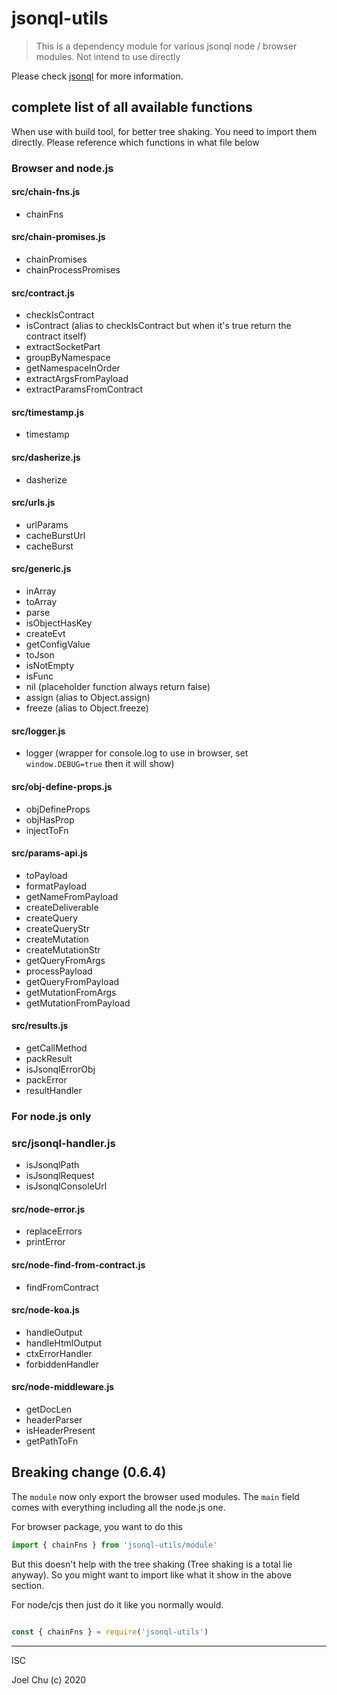 # jsonql-utils

> This is a dependency module for various jsonql node / browser modules. Not intend to use directly

Please check [jsonql](https://jsonql.js.org) for more information.

## complete list of all available functions

When use with build tool, for better tree shaking. You need to import them directly.
Please reference which functions in what file below

### Browser and node.js

#### src/chain-fns.js

- chainFns

#### src/chain-promises.js

- chainPromises
- chainProcessPromises

#### src/contract.js

- checkIsContract
- isContract (alias to checkIsContract but when it's true return the contract itself)
- extractSocketPart
- groupByNamespace
- getNamespaceInOrder
- extractArgsFromPayload
- extractParamsFromContract

#### src/timestamp.js

- timestamp

#### src/dasherize.js

- dasherize

#### src/urls.js

- urlParams
- cacheBurstUrl
- cacheBurst

#### src/generic.js

- inArray
- toArray
- parse
- isObjectHasKey
- createEvt
- getConfigValue
- toJson
- isNotEmpty
- isFunc
- nil (placeholder function always return false)
- assign (alias to Object.assign)
- freeze (alias to Object.freeze)

#### src/logger.js

- logger (wrapper for console.log to use in browser, set `window.DEBUG=true` then it will show)

#### src/obj-define-props.js

- objDefineProps
- objHasProp
- injectToFn

#### src/params-api.js

- toPayload
- formatPayload
- getNameFromPayload
- createDeliverable
- createQuery
- createQueryStr
- createMutation
- createMutationStr
- getQueryFromArgs
- processPayload
- getQueryFromPayload
- getMutationFromArgs
- getMutationFromPayload

#### src/results.js

- getCallMethod
- packResult
- isJsonqlErrorObj
- packError
- resultHandler

### For node.js only

### src/jsonql-handler.js

- isJsonqlPath
- isJsonqlRequest
- isJsonqlConsoleUrl

#### src/node-error.js

- replaceErrors
- printError

#### src/node-find-from-contract.js

- findFromContract

#### src/node-koa.js

- handleOutput
- handleHtmlOutput
- ctxErrorHandler
- forbiddenHandler

#### src/node-middleware.js

- getDocLen
- headerParser
- isHeaderPresent
- getPathToFn


## Breaking change (0.6.4)

The `module` now only export the browser used modules. The `main` field comes with everything including all the node.js one.

For browser package, you want to do this

```js
import { chainFns } from 'jsonql-utils/module'
```

But this doesn't help with the tree shaking (Tree shaking is a total lie anyway). So you might want to
import like what it show in the above section.

For node/cjs then just do it like you normally would.

```js

const { chainFns } = require('jsonql-utils')

```

---

ISC

Joel Chu (c) 2020
